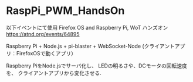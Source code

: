 ﻿# RaspPi_PWM_HandsOn

以下イベントにて使用
Firefox OS and Raspberry Pi, WoT ハンズオン
https://atnd.org/events/64895

Raspberry Pi + Node.js + pi-blaster + WebSocket-Node
(クライアントアプリ：FirefoxOSで動くアプリ）

Raspberry PiをNode.jsでサーバ化し、
LEDの明るさや、DCモータの回転速度を、
クライアントアプリから変化させる.




